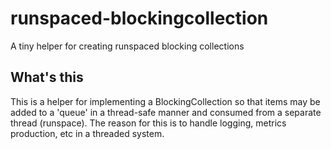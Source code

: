 # runspaced-blockingcollection
A tiny helper for creating runspaced blocking collections

## What's this

This is a helper for implementing a BlockingCollection<hashtable> so that items may be added to a 'queue' in a thread-safe manner and consumed from a separate thread (runspace). The reason for this is to handle logging, metrics production, etc in a threaded system.
